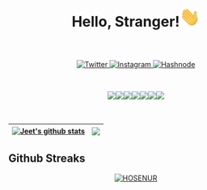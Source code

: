 
# <p align="center">Hello, Stranger!<img src="https://raw.githubusercontent.com/sereneinserenade/sereneinserenade/master/wave.gif" width="40px" /></p>
<br />


<p align="center">
  <a href="https://twitter.com/hosenurdev" target="_blank">
    <img src="https://img.shields.io/badge/twitter-%231DA1F2.svg?&style=for-the-badge&logo=twitter&logoColor=white&color=071A2C" alt="Twitter"/>
  </a>
  <a href="https://instagram.com/hosenur.dev" target="_blank">
    <img src="https://img.shields.io/badge/instagram-%23E4405F.svg?&style=for-the-badge&logo=instagram&logoColor=white&color=071A2C" alt="Instagram"/>
  </a>
  <a href="https://blog.hosenur.dev" target="_blank">
    <img src="https://img.shields.io/badge/hashnode-%2312100E.svg?&style=for-the-badge&logo=hashnode&logoColor=white&color=071A2C" alt="Hashnode"/>
  </a>

</p>
  
<br/>

<p align="center">
  <img src="https://media3.giphy.com/media/ln7z2eWriiQAllfVcn/200w.webp" width="100"><img src="https://i.giphy.com/media/LMt9638dO8dftAjtco/200.webp" width="100"><img src="https://i.giphy.com/media/eNAsjO55tPbgaor7ma/200w.webp" width="100"><img src="https://media3.giphy.com/media/kdFc8fubgS31b8DsVu/giphy.webp" width="100"><img src="https://media2.giphy.com/media/Ri2TUcKlaOcaDBxFpY/giphy.gif" width="100"><img src="https://media3.giphy.com/media/UQJlZ2OcaCA2RLfGiZ/giphy.gif" width="100"><img src="https://media0.giphy.com/media/VgTtXyj5YjVFieCYM2/giphy.gif" width="100">
</p>


<br />

<table align="center">
  <thead>
  <tr>
  <th>
    <a href="https://github.com/HOSENUR">
      <img align="center" src="https://github-readme-stats.vercel.app/api?username=HOSENUR&amp;show_icons=true&amp;include_all_commits=true&amp;theme=buefy&amp;hide_border=true" alt="Jeet's github stats" data-canonical-src="https://github-readme-stats.vercel.app/api/top-langs/?username=sereneinserenade&amp;layout=compact&amp;theme=radical&amp;hide_border=true" style="max-width: 100%;">
<br/>
    </a>
  </th>
  <th>
    <a href="https://github.com/HOSENUR">
      <img align="center" src="https://github-readme-stats.vercel.app/api/top-langs/?username=HOSENUR&amp;layout=compact&amp;theme=buefy&amp;hide_border=true" data-canonical-src="https://github-readme-stats.vercel.app/api/top-langs/?username=HOSENUR&amp;layout=compact&amp;theme=buefy&amp;hide_border=true" style="max-width: 100%;">
    </a>
  </th>
</tr>
</thead>
</table>


## Github Streaks

<p align="center">
  <a href="https://github.com/HOSENUR">
    <img src="https://github-readme-streak-stats.herokuapp.com/?user=HOSENUR" alt="HOSENUR" />    
  </a>
</p>
